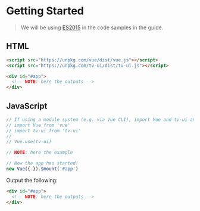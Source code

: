 # Getting Started

> We will be using [ES2015](https://github.com/lukehoban/es6features) in the code samples in the guide.


## HTML

```html
<script src="https://unpkg.com/vue/dist/vue.js"></script>
<script src="https://unpkg.com/tv-ui/dist/tv-ui.js"></script>

<div id="#app">
  <!-- NOTE: here the outputs -->
</div>
```

## JavaScript

```javascript
// If using a module system (e.g. via Vue CLI), import Vue and tv-ui and then call Vue.use(tv-ui).
// import Vue from 'vue'
// import tv-ui from 'tv-ui'
// 
// Vue.use(tv-ui)

// NOTE: here the example

// Now the app has started!
new Vue({ }).$mount('#app')
```

Output the following:

```html
<div id="#app">
  <!-- NOTE: here the outputs -->
</div>
```

